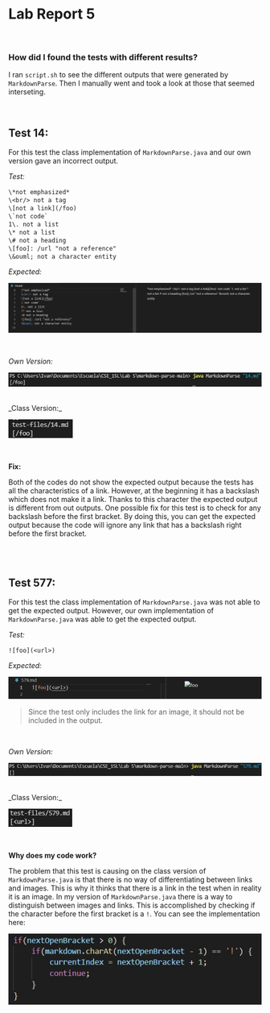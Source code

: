 # Lab Report 5
<br/>

### How did I found the tests with different results?
I ran ```script.sh``` to see the different outputs that were generated by ```MarkdownParse```. Then I manually went and took a look at those that seemed interseting.

<br/>


## Test 14:
For this test the class implementation of ```MarkdownParse.java``` and our own version gave an incorrect output.

_Test:_

```
\*not emphasized*
\<br/> not a tag
\[not a link](/foo)
\`not code`
1\. not a list
\* not a list
\# not a heading
\[foo]: /url "not a reference"
\&ouml; not a character entity
```

_Expected:_

![Test 14 Expected](https://github.com/Jivan132/cse15l-lab-reports/blob/main/Lab-Report-5/Photos/Tests%2014%20expected.jpg?raw=true)

<br/>

_Own Version:_

![Test 14 Own](https://github.com/Jivan132/cse15l-lab-reports/blob/main/Lab-Report-5/Photos/Tests%2014%20Own.jpg?raw=true)

<br/>
_Class Version:_

![Test 14 Class](https://github.com/Jivan132/cse15l-lab-reports/blob/main/Lab-Report-5/Photos/Tests%2014%20Class.jpg?raw=true)

<br/>


__Fix:__

Both of the codes do not show the expected output because the tests has all the characteristics of a link. However, at the beginning it has a backslash which does not make it a link. Thanks to this character the expected output is different from out outputs. One possible fix for this test is to check for any backslash before the first bracket. By doing this, you can get the expected output because the code will ignore any link that has a backslash right before the first bracket.

<br/><br/>

## Test 577:
For this test the class implementation of ```MarkdownParse.java``` was not able to get the expected output. However, our own implementation of ```MarkdownParse.java``` was able to get the expected output.

_Test:_

```
![foo](<url>)
```

_Expected:_

![Test 579 Expected](https://github.com/Jivan132/cse15l-lab-reports/blob/main/Lab-Report-5/Photos/Tests%20579%20expected.jpg?raw=true)

> Since the test only includes the link for an image, it should not be included in the output.

<br/>

_Own Version:_

![Test 579 Own](https://github.com/Jivan132/cse15l-lab-reports/blob/main/Lab-Report-5/Photos/Tests%20579%20Own.jpg?raw=true)

<br/>
_Class Version:_

![Test 579 Class](https://github.com/Jivan132/cse15l-lab-reports/blob/main/Lab-Report-5/Photos/Tests%20579%20Class.jpg?raw=true)

<br/>

__Why does my code work?__

The problem that this test is causing on the class version of ```MarkdownParse.java``` is that there is no way of differentiating between links and images. This is why it thinks that there is a link in the test when in reality it is an image. In my version of ```MarkdownParse.java``` there is a way to distinguish between images and links. This is accomplished by checking if the character before the first bracket is a ```!```.
You can see the implementation here:

![Test 579 explanation](https://github.com/Jivan132/cse15l-lab-reports/blob/main/Lab-Report-5/Photos/Tests%20579%20explain.jpg?raw=true)